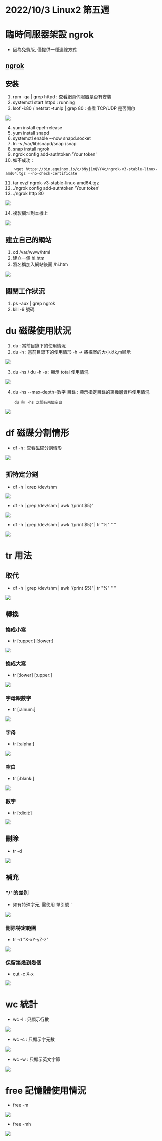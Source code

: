 # 2022/10/3 Linux2 第五週

# 臨時伺服器架設 ngrok
* 因為免費版, 僅提供一種連線方式
## [ngrok](https://askie.today/ngrok-localhost-server-settings/)
## 安裝
1. rpm -qa | grep httpd : 查看網頁伺服器是否有安裝
2. systemctl start httpd : running
3. lsof -i:80 / netstat -tunlp | grep 80 : 查看 TCP/UDP 是否開啟

![](https://github.com/yucing/linux2/blob/main/picture/40.png)

4. yum install epel-release
5. yum install snapd
6. systemctl enable --now snapd.socket
7. ln -s /var/lib/snapd/snap /snap
8. snap install ngrok
9. ngrok config add-authtoken 'Your token'
10. 如不成功 :
```
    wget https://bin.equinox.io/c/bNyj1mQVY4c/ngrok-v3-stable-linux-amd64.tgz --no-check-certificate
```
11. tar xvzf ngrok-v3-stable-linux-amd64.tgz
12. ./ngrok config add-authtoken 'Your token'
13. ./ngrok http 80

![](https://github.com/yucing/linux2/blob/main/picture/41.png)

14. 複製網址到本機上

![](https://github.com/yucing/linux2/blob/main/picture/42.png)

## 建立自己的網站
1. cd /var/www/html
2. 建立一個 hi.htm
3. 將名稱加入網站後面 /hi.htm

![](https://github.com/yucing/linux2/blob/main/picture/43.png)

## 關閉工作狀況
1. ps -aux | grep ngrok
2. kill -9 號碼

# du 磁碟使用狀況
1. du : 當前目錄下的使用情況
2. du -h : 當前目錄下的使用情形 -h -> 將檔案的大小以k,m顯示

![](https://github.com/yucing/linux2/blob/main/picture/44.png)

3. du -hs / du -h -s : 顯示 total 使用情況

![](https://github.com/yucing/linux2/blob/main/picture/45.png)

4. du  -hs --max-depth=數字 目錄 : 顯示指定目錄的第幾層資料使用情況
```
    du 與 -hs 之間有兩個空白
```

![](https://github.com/yucing/linux2/blob/main/picture/46.png)

# df 磁碟分割情形
* df -h : 查看磁碟分割情形

![](https://github.com/yucing/linux2/blob/main/picture/47.png)

## 抓特定分割
* df -h | grep /dev/shm

![](https://github.com/yucing/linux2/blob/main/picture/48.png)

* df -h | grep /dev/shm | awk '{print $5}'

![](https://github.com/yucing/linux2/blob/main/picture/49.png)

* df -h | grep /dev/shm | awk '{print $5}' | tr "%" " "

![](https://github.com/yucing/linux2/blob/main/picture/50.png)

# tr 用法
## 取代
* df -h | grep /dev/shm | awk '{print $5}' | tr "%" " "

![](https://github.com/yucing/linux2/blob/main/picture/56.png)

## 轉換
### 換成小寫
* tr [:upper:] [:lower:]

![](https://github.com/yucing/linux2/blob/main/picture/57.png)

### 換成大寫
* tr [:lower] [:upper:]

![](https://github.com/yucing/linux2/blob/main/picture/58.png)

### 字母跟數字
* tr [:alnum:]

![](https://github.com/yucing/linux2/blob/main/picture/59.png)

### 字母
* tr [:alpha:]

![](https://github.com/yucing/linux2/blob/main/picture/60.png)

### 空白
* tr [:blank:]

![](https://github.com/yucing/linux2/blob/main/picture/61.png)

### 數字
* tr [:digit:]

![](https://github.com/yucing/linux2/blob/main/picture/62.png)

## 刪除
* tr -d

![](https://github.com/yucing/linux2/blob/main/picture/63.png)

## 補充
### "/' 的差別
* 如有特殊字元, 需使用 單引號 '

![](https://github.com/yucing/linux2/blob/main/picture/64.png)

### 刪除特定範圍
* tr -d "X-xY-yZ-z"

![](https://github.com/yucing/linux2/blob/main/picture/65.png)

### 保留第幾到幾個
* cut -c X-x

![](https://github.com/yucing/linux2/blob/main/picture/66.png)

# wc 統計
* wc -l : 只顯示行數

![](https://github.com/yucing/linux2/blob/main/picture/53.png)

* wc -c : 只顯示字元數

![](https://github.com/yucing/linux2/blob/main/picture/54.png)

* wc -w : 只顯示英文字節

![](https://github.com/yucing/linux2/blob/main/picture/55.png)

# free 記憶體使用情況
* free -m

![](https://github.com/yucing/linux2/blob/main/picture/51.png)

* free -mh

![](https://github.com/yucing/linux2/blob/main/picture/52.png)